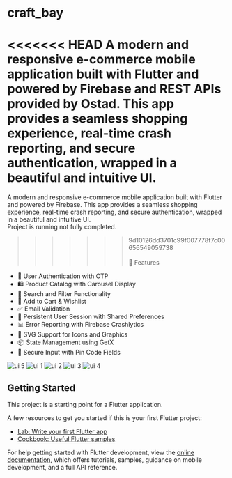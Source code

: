 # craft_bay

<<<<<<< HEAD
A modern and responsive e-commerce mobile application built with Flutter and powered by Firebase and REST APIs provided by Ostad. This app provides a seamless shopping experience, real-time crash reporting, and secure authentication, wrapped in a beautiful and intuitive UI.
=======
A modern and responsive e-commerce mobile application built with Flutter and powered by Firebase. This app provides a seamless shopping experience, real-time crash reporting, and secure authentication, wrapped in a beautiful and intuitive UI.
<br/>
Project is running not fully completed.
>>>>>>> 9d10126dd3701c99f007778f7c00656549059738
<br/><br/>
📱 Features
- 🔐 User Authentication with OTP
- 🛍️ Product Catalog with Carousel Display
- 🔎 Search and Filter Functionality
- 🛒 Add to Cart & Wishlist
- ✅ Email Validation
- 💾 Persistent User Session with Shared Preferences
- 📊 Error Reporting with Firebase Crashlytics
- 🎨 SVG Support for Icons and Graphics
- 📦 State Management using GetX
- 🔐 Secure Input with Pin Code Fields

![ui 5](https://github.com/user-attachments/assets/a33dddcb-4f34-47ca-b6d1-36e522d2bdfb)
![ui 1](https://github.com/user-attachments/assets/6cec2d05-8505-4d3f-8279-ffb0f02b4aeb)
![ui 2](https://github.com/user-attachments/assets/77c8485f-167a-4d05-9ba4-525446d32d79)
![ui 3](https://github.com/user-attachments/assets/e01a2832-7417-40d0-90aa-552224b3cc3c)
![ui 4](https://github.com/user-attachments/assets/a47c5ddb-b7cd-4e94-818e-1cb596732834)


## Getting Started

This project is a starting point for a Flutter application.

A few resources to get you started if this is your first Flutter project:

- [Lab: Write your first Flutter app](https://docs.flutter.dev/get-started/codelab)
- [Cookbook: Useful Flutter samples](https://docs.flutter.dev/cookbook)

For help getting started with Flutter development, view the
[online documentation](https://docs.flutter.dev/), which offers tutorials,
samples, guidance on mobile development, and a full API reference.

